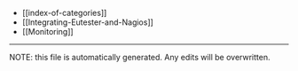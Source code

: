 * [[index-of-categories]]
* [[Integrating-Eutester-and-Nagios]]
* [[Monitoring]]


*****
NOTE: this file is automatically generated. Any edits will be overwritten.
